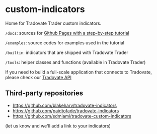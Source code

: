 # custom-indicators

Home for Tradovate Trader custom indicators.

`/docs`: sources for [Github Pages with a step-by-step tutorial](https://tradovate.github.io/custom-indicators/)

`/examples`: source codes for examples used in the tutorial

`/builtin`: indicators that are shipped with Tradovate Trader

`/tools`: helper classes and functions (available in Tradovate Trader)

If you need to build a full-scale application that connects to Tradovate, please check our [Tradovate API](https://github.com/tradovate/api)

## Third-party repositories
  * https://github.com/blakeharv/tradovate-indicators
  * https://github.com/paidtofade/tradovate-indicators
  * https://github.com/sdmiami/tradovate-custom-indicators

  (let us know and we'll add a link to your indicators)
